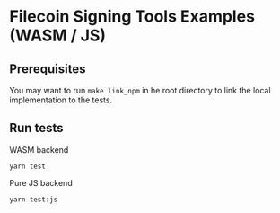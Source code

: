 # Filecoin Signing Tools Examples (WASM / JS) 

## Prerequisites

You may want to run `make link_npm` in he root directory to link the local implementation to the tests.

## Run tests

WASM backend
```
yarn test
```

Pure JS backend
```
yarn test:js
```
